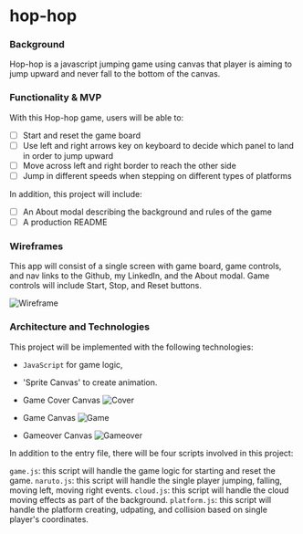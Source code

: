 # hop-hop

### Background

Hop-hop is a javascript jumping game using canvas that player is aiming to jump upward and never fall to the bottom of the canvas.

### Functionality & MVP  

With this Hop-hop game, users will be able to:

- [ ] Start and reset the game board
- [ ] Use left and right arrows key on keyboard to decide which panel to land in order to jump upward
- [ ] Move across left and right border to reach the other side
- [ ] Jump in different speeds when stepping on different types of platforms

In addition, this project will include:

- [ ] An About modal describing the background and rules of the game
- [ ] A production README

### Wireframes

This app will consist of a single screen with game board, game controls, and nav links to the Github, my LinkedIn,
and the About modal.  Game controls will include Start, Stop, and Reset buttons.

![Wireframe](https://i.imgur.com/zjjKITS.png)

### Architecture and Technologies

This project will be implemented with the following technologies:

- `JavaScript` for game logic,
- 'Sprite Canvas' to create animation.

- Game Cover Canvas
![Cover](https://i.imgur.com/ghfts8a.png)

- Game Canvas
![Game](https://i.imgur.com/cPrNey3.png)

- Gameover Canvas
![Gameover](https://i.imgur.com/k9s3dqp.png)


In addition to the entry file, there will be four scripts involved in this project:

`game.js`: this script will handle the game logic for starting and reset the game.
`naruto.js`: this script will handle the single player jumping, falling, moving left, moving right events.
`cloud.js`: this script will handle the cloud moving effects as part of the background.
`platform.js`: this script will handle the platform creating, udpating, and collision based on single player's coordinates.
